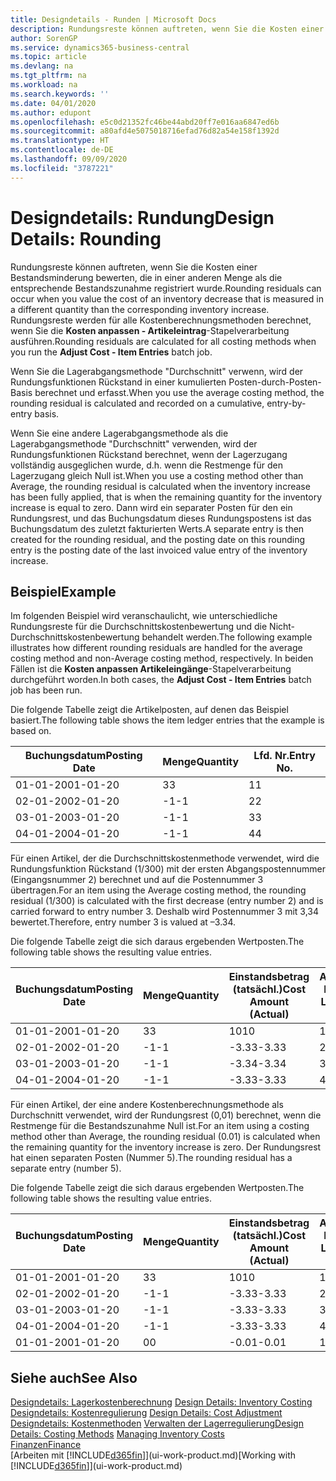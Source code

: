 ```yaml
---
title: Designdetails - Runden | Microsoft Docs
description: Rundungsreste können auftreten, wenn Sie die Kosten einer Bestandsminderung bewerten, die in einer anderen Menge als die entsprechende Bestandszunahme registriert wurde. Rundungsreste werden für alle Kostenberechnungsmethoden berechnet, wenn Sie die **Kosten anpassen - Artikeleintrag**-Stapelverarbeitung ausführen.
author: SorenGP
ms.service: dynamics365-business-central
ms.topic: article
ms.devlang: na
ms.tgt_pltfrm: na
ms.workload: na
ms.search.keywords: ''
ms.date: 04/01/2020
ms.author: edupont
ms.openlocfilehash: e5c0d21352fc46be44abd20ff7e016aa6847ed6b
ms.sourcegitcommit: a80afd4e5075018716efad76d82a54e158f1392d
ms.translationtype: HT
ms.contentlocale: de-DE
ms.lasthandoff: 09/09/2020
ms.locfileid: "3787221"
---
```

# <a name="design-details-rounding"></a><span data-ttu-id="04289-104">Designdetails: Rundung</span><span class="sxs-lookup"><span data-stu-id="04289-104">Design Details: Rounding</span></span>
<span data-ttu-id="04289-105">Rundungsreste können auftreten, wenn Sie die Kosten einer Bestandsminderung bewerten, die in einer anderen Menge als die entsprechende Bestandszunahme registriert wurde.</span><span class="sxs-lookup"><span data-stu-id="04289-105">Rounding residuals can occur when you value the cost of an inventory decrease that is measured in a different quantity than the corresponding inventory increase.</span></span> <span data-ttu-id="04289-106">Rundungsreste werden für alle Kostenberechnungsmethoden berechnet, wenn Sie die **Kosten anpassen - Artikeleintrag**-Stapelverarbeitung ausführen.</span><span class="sxs-lookup"><span data-stu-id="04289-106">Rounding residuals are calculated for all costing methods when you run the **Adjust Cost - Item Entries** batch job.</span></span>  

 <span data-ttu-id="04289-107">Wenn Sie die Lagerabgangsmethode "Durchschnitt" verwenn, wird der Rundungsfunktionen Rückstand in einer kumulierten Posten-durch-Posten-Basis berechnet und erfasst.</span><span class="sxs-lookup"><span data-stu-id="04289-107">When you use the average costing method, the rounding residual is calculated and recorded on a cumulative, entry-by-entry basis.</span></span>  

 <span data-ttu-id="04289-108">Wenn Sie eine andere Lagerabgangsmethode als die Lagerabgangsmethode "Durchschnitt" verwenden, wird der Rundungsfunktionen Rückstand berechnet, wenn der Lagerzugang vollständig ausgeglichen wurde, d.h. wenn die Restmenge für den Lagerzugang gleich Null ist.</span><span class="sxs-lookup"><span data-stu-id="04289-108">When you use a costing method other than Average, the rounding residual is calculated when the inventory increase has been fully applied, that is when the remaining quantity for the inventory increase is equal to zero.</span></span> <span data-ttu-id="04289-109">Dann wird ein separater Posten für den ein Rundungsrest, und das Buchungsdatum dieses Rundungspostens ist das Buchungsdatum des zuletzt fakturierten Werts.</span><span class="sxs-lookup"><span data-stu-id="04289-109">A separate entry is then created for the rounding residual, and the posting date on this rounding entry is the posting date of the last invoiced value entry of the inventory increase.</span></span>  

## <a name="example"></a><span data-ttu-id="04289-110">Beispiel</span><span class="sxs-lookup"><span data-stu-id="04289-110">Example</span></span>  
 <span data-ttu-id="04289-111">Im folgenden Beispiel wird veranschaulicht, wie unterschiedliche Rundungsreste für die Durchschnittskostenbewertung und die Nicht-Durchschnittskostenbewertung behandelt werden.</span><span class="sxs-lookup"><span data-stu-id="04289-111">The following example illustrates how different rounding residuals are handled for the average costing method and non-Average costing method, respectively.</span></span> <span data-ttu-id="04289-112">In beiden Fällen ist die **Kosten anpassen Artikeleingänge**-Stapelverarbeitung durchgeführt worden.</span><span class="sxs-lookup"><span data-stu-id="04289-112">In both cases, the **Adjust Cost - Item Entries** batch job has been run.</span></span>  

 <span data-ttu-id="04289-113">Die folgende Tabelle zeigt die Artikelposten, auf denen das Beispiel basiert.</span><span class="sxs-lookup"><span data-stu-id="04289-113">The following table shows the item ledger entries that the example is based on.</span></span>  

|<span data-ttu-id="04289-114">Buchungsdatum</span><span class="sxs-lookup"><span data-stu-id="04289-114">Posting Date</span></span>|<span data-ttu-id="04289-115">Menge</span><span class="sxs-lookup"><span data-stu-id="04289-115">Quantity</span></span>|<span data-ttu-id="04289-116">Lfd. Nr.</span><span class="sxs-lookup"><span data-stu-id="04289-116">Entry No.</span></span>|  
|------------------|--------------|---------------|  
|<span data-ttu-id="04289-117">01-01-20</span><span class="sxs-lookup"><span data-stu-id="04289-117">01-01-20</span></span>|<span data-ttu-id="04289-118">3</span><span class="sxs-lookup"><span data-stu-id="04289-118">3</span></span>|<span data-ttu-id="04289-119">1</span><span class="sxs-lookup"><span data-stu-id="04289-119">1</span></span>|  
|<span data-ttu-id="04289-120">02-01-20</span><span class="sxs-lookup"><span data-stu-id="04289-120">02-01-20</span></span>|<span data-ttu-id="04289-121">-1</span><span class="sxs-lookup"><span data-stu-id="04289-121">-1</span></span>|<span data-ttu-id="04289-122">2</span><span class="sxs-lookup"><span data-stu-id="04289-122">2</span></span>|  
|<span data-ttu-id="04289-123">03-01-20</span><span class="sxs-lookup"><span data-stu-id="04289-123">03-01-20</span></span>|<span data-ttu-id="04289-124">-1</span><span class="sxs-lookup"><span data-stu-id="04289-124">-1</span></span>|<span data-ttu-id="04289-125">3</span><span class="sxs-lookup"><span data-stu-id="04289-125">3</span></span>|  
|<span data-ttu-id="04289-126">04-01-20</span><span class="sxs-lookup"><span data-stu-id="04289-126">04-01-20</span></span>|<span data-ttu-id="04289-127">-1</span><span class="sxs-lookup"><span data-stu-id="04289-127">-1</span></span>|<span data-ttu-id="04289-128">4</span><span class="sxs-lookup"><span data-stu-id="04289-128">4</span></span>|  

 <span data-ttu-id="04289-129">Für einen Artikel, der die Durchschnittskostenmethode verwendet, wird die Rundungsfunktion Rückstand (1/300) mit der ersten Abgangspostennummer (Eingangsnummer 2) berechnet und auf die Postennummer 3 übertragen.</span><span class="sxs-lookup"><span data-stu-id="04289-129">For an item using the Average costing method, the rounding residual (1/300) is calculated with the first decrease (entry number 2) and is carried forward to entry number 3.</span></span> <span data-ttu-id="04289-130">Deshalb wird Postennummer 3 mit  3,34 bewertet.</span><span class="sxs-lookup"><span data-stu-id="04289-130">Therefore, entry number 3 is valued at –3.34.</span></span>  

 <span data-ttu-id="04289-131">Die folgende Tabelle zeigt die sich daraus ergebenden Wertposten.</span><span class="sxs-lookup"><span data-stu-id="04289-131">The following table shows the resulting value entries.</span></span>  

|<span data-ttu-id="04289-132">Buchungsdatum</span><span class="sxs-lookup"><span data-stu-id="04289-132">Posting Date</span></span>|<span data-ttu-id="04289-133">Menge</span><span class="sxs-lookup"><span data-stu-id="04289-133">Quantity</span></span>|<span data-ttu-id="04289-134">Einstandsbetrag (tatsächl.)</span><span class="sxs-lookup"><span data-stu-id="04289-134">Cost Amount (Actual)</span></span>|<span data-ttu-id="04289-135">Artikelposten Lfd. Nr.</span><span class="sxs-lookup"><span data-stu-id="04289-135">Item Ledger Entry No.</span></span>|<span data-ttu-id="04289-136">Lfd. Nr.</span><span class="sxs-lookup"><span data-stu-id="04289-136">Entry No.</span></span>|  
|------------------|--------------|----------------------------|---------------------------|---------------|  
|<span data-ttu-id="04289-137">01-01-20</span><span class="sxs-lookup"><span data-stu-id="04289-137">01-01-20</span></span>|<span data-ttu-id="04289-138">3</span><span class="sxs-lookup"><span data-stu-id="04289-138">3</span></span>|<span data-ttu-id="04289-139">10</span><span class="sxs-lookup"><span data-stu-id="04289-139">10</span></span>|<span data-ttu-id="04289-140">1</span><span class="sxs-lookup"><span data-stu-id="04289-140">1</span></span>|<span data-ttu-id="04289-141">1</span><span class="sxs-lookup"><span data-stu-id="04289-141">1</span></span>|  
|<span data-ttu-id="04289-142">02-01-20</span><span class="sxs-lookup"><span data-stu-id="04289-142">02-01-20</span></span>|<span data-ttu-id="04289-143">-1</span><span class="sxs-lookup"><span data-stu-id="04289-143">-1</span></span>|<span data-ttu-id="04289-144">-3.33</span><span class="sxs-lookup"><span data-stu-id="04289-144">-3.33</span></span>|<span data-ttu-id="04289-145">2</span><span class="sxs-lookup"><span data-stu-id="04289-145">2</span></span>|<span data-ttu-id="04289-146">2</span><span class="sxs-lookup"><span data-stu-id="04289-146">2</span></span>|  
|<span data-ttu-id="04289-147">03-01-20</span><span class="sxs-lookup"><span data-stu-id="04289-147">03-01-20</span></span>|<span data-ttu-id="04289-148">-1</span><span class="sxs-lookup"><span data-stu-id="04289-148">-1</span></span>|<span data-ttu-id="04289-149">-3.34</span><span class="sxs-lookup"><span data-stu-id="04289-149">-3.34</span></span>|<span data-ttu-id="04289-150">3</span><span class="sxs-lookup"><span data-stu-id="04289-150">3</span></span>|<span data-ttu-id="04289-151">3</span><span class="sxs-lookup"><span data-stu-id="04289-151">3</span></span>|  
|<span data-ttu-id="04289-152">04-01-20</span><span class="sxs-lookup"><span data-stu-id="04289-152">04-01-20</span></span>|<span data-ttu-id="04289-153">-1</span><span class="sxs-lookup"><span data-stu-id="04289-153">-1</span></span>|<span data-ttu-id="04289-154">-3.33</span><span class="sxs-lookup"><span data-stu-id="04289-154">-3.33</span></span>|<span data-ttu-id="04289-155">4</span><span class="sxs-lookup"><span data-stu-id="04289-155">4</span></span>|<span data-ttu-id="04289-156">4</span><span class="sxs-lookup"><span data-stu-id="04289-156">4</span></span>|  

 <span data-ttu-id="04289-157">Für einen Artikel, der eine andere Kostenberechnungsmethode als Durchschnitt verwendet, wird der Rundungsrest (0,01) berechnet, wenn die Restmenge für die Bestandszunahme Null ist.</span><span class="sxs-lookup"><span data-stu-id="04289-157">For an item using a costing method other than Average, the rounding residual (0.01) is calculated when the remaining quantity for the inventory increase is zero.</span></span> <span data-ttu-id="04289-158">Der Rundungsrest hat einen separaten Posten (Nummer 5).</span><span class="sxs-lookup"><span data-stu-id="04289-158">The rounding residual has a separate entry (number 5).</span></span>  

 <span data-ttu-id="04289-159">Die folgende Tabelle zeigt die sich daraus ergebenden Wertposten.</span><span class="sxs-lookup"><span data-stu-id="04289-159">The following table shows the resulting value entries.</span></span>  

|<span data-ttu-id="04289-160">Buchungsdatum</span><span class="sxs-lookup"><span data-stu-id="04289-160">Posting Date</span></span>|<span data-ttu-id="04289-161">Menge</span><span class="sxs-lookup"><span data-stu-id="04289-161">Quantity</span></span>|<span data-ttu-id="04289-162">Einstandsbetrag (tatsächl.)</span><span class="sxs-lookup"><span data-stu-id="04289-162">Cost Amount (Actual)</span></span>|<span data-ttu-id="04289-163">Artikelposten Lfd. Nr.</span><span class="sxs-lookup"><span data-stu-id="04289-163">Item Ledger Entry No.</span></span>|<span data-ttu-id="04289-164">Lfd. Nr.</span><span class="sxs-lookup"><span data-stu-id="04289-164">Entry No.</span></span>|  
|------------------|--------------|----------------------------|---------------------------|---------------|  
|<span data-ttu-id="04289-165">01-01-20</span><span class="sxs-lookup"><span data-stu-id="04289-165">01-01-20</span></span>|<span data-ttu-id="04289-166">3</span><span class="sxs-lookup"><span data-stu-id="04289-166">3</span></span>|<span data-ttu-id="04289-167">10</span><span class="sxs-lookup"><span data-stu-id="04289-167">10</span></span>|<span data-ttu-id="04289-168">1</span><span class="sxs-lookup"><span data-stu-id="04289-168">1</span></span>|<span data-ttu-id="04289-169">1</span><span class="sxs-lookup"><span data-stu-id="04289-169">1</span></span>|  
|<span data-ttu-id="04289-170">02-01-20</span><span class="sxs-lookup"><span data-stu-id="04289-170">02-01-20</span></span>|<span data-ttu-id="04289-171">-1</span><span class="sxs-lookup"><span data-stu-id="04289-171">-1</span></span>|<span data-ttu-id="04289-172">-3.33</span><span class="sxs-lookup"><span data-stu-id="04289-172">-3.33</span></span>|<span data-ttu-id="04289-173">2</span><span class="sxs-lookup"><span data-stu-id="04289-173">2</span></span>|<span data-ttu-id="04289-174">2</span><span class="sxs-lookup"><span data-stu-id="04289-174">2</span></span>|  
|<span data-ttu-id="04289-175">03-01-20</span><span class="sxs-lookup"><span data-stu-id="04289-175">03-01-20</span></span>|<span data-ttu-id="04289-176">-1</span><span class="sxs-lookup"><span data-stu-id="04289-176">-1</span></span>|<span data-ttu-id="04289-177">-3.33</span><span class="sxs-lookup"><span data-stu-id="04289-177">-3.33</span></span>|<span data-ttu-id="04289-178">3</span><span class="sxs-lookup"><span data-stu-id="04289-178">3</span></span>|<span data-ttu-id="04289-179">3</span><span class="sxs-lookup"><span data-stu-id="04289-179">3</span></span>|  
|<span data-ttu-id="04289-180">04-01-20</span><span class="sxs-lookup"><span data-stu-id="04289-180">04-01-20</span></span>|<span data-ttu-id="04289-181">-1</span><span class="sxs-lookup"><span data-stu-id="04289-181">-1</span></span>|<span data-ttu-id="04289-182">-3.33</span><span class="sxs-lookup"><span data-stu-id="04289-182">-3.33</span></span>|<span data-ttu-id="04289-183">4</span><span class="sxs-lookup"><span data-stu-id="04289-183">4</span></span>|<span data-ttu-id="04289-184">4</span><span class="sxs-lookup"><span data-stu-id="04289-184">4</span></span>|  
|<span data-ttu-id="04289-185">01-01-20</span><span class="sxs-lookup"><span data-stu-id="04289-185">01-01-20</span></span>|<span data-ttu-id="04289-186">0</span><span class="sxs-lookup"><span data-stu-id="04289-186">0</span></span>|<span data-ttu-id="04289-187">-0.01</span><span class="sxs-lookup"><span data-stu-id="04289-187">-0.01</span></span>|<span data-ttu-id="04289-188">1</span><span class="sxs-lookup"><span data-stu-id="04289-188">1</span></span>|<span data-ttu-id="04289-189">5</span><span class="sxs-lookup"><span data-stu-id="04289-189">5</span></span>|  

## <a name="see-also"></a><span data-ttu-id="04289-190">Siehe auch</span><span class="sxs-lookup"><span data-stu-id="04289-190">See Also</span></span>  
 <span data-ttu-id="04289-191">[Designdetails: Lagerkostenberechnung](design-details-inventory-costing.md) </span><span class="sxs-lookup"><span data-stu-id="04289-191">[Design Details: Inventory Costing](design-details-inventory-costing.md) </span></span>  
 <span data-ttu-id="04289-192">[Designdetails: Kostenregulierung](design-details-cost-adjustment.md) </span><span class="sxs-lookup"><span data-stu-id="04289-192">[Design Details: Cost Adjustment](design-details-cost-adjustment.md) </span></span>  
 <span data-ttu-id="04289-193">[Designdetails: Kostenmethoden](design-details-costing-methods.md) [Verwalten der Lagerregulierung](finance-manage-inventory-costs.md)</span><span class="sxs-lookup"><span data-stu-id="04289-193">[Design Details: Costing Methods](design-details-costing-methods.md) [Managing Inventory Costs](finance-manage-inventory-costs.md)</span></span>  
 [<span data-ttu-id="04289-194">Finanzen</span><span class="sxs-lookup"><span data-stu-id="04289-194">Finance</span></span>](finance.md)  
 <span data-ttu-id="04289-195">[Arbeiten mit [!INCLUDE[d365fin](includes/d365fin_md.md)]](ui-work-product.md)</span><span class="sxs-lookup"><span data-stu-id="04289-195">[Working with [!INCLUDE[d365fin](includes/d365fin_md.md)]](ui-work-product.md)</span></span>
